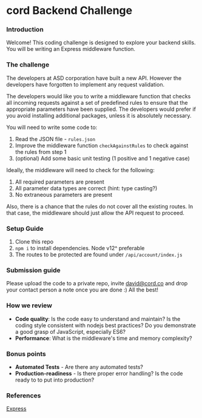# cord Backend Challenge

### Introduction

Welcome! This coding challenge is designed to explore your backend skills. You will be writing an Express middleware function.

### The challenge

The developers at ASD corporation have built a new API. However the developers have forgotten to implement any request validation.

The developers would like you to write a middleware function that checks all incoming requests against a set of predefined rules to ensure that the appropriate parameters have been supplied. The developers would prefer if you avoid installing additional packages, unless it is absolutely necessary.

You will need to write some code to:

1. Read the JSON file - `rules.json`
2. Improve the middleware function `checkAgainstRules` to check against the rules from step 1
3. (optional) Add some basic unit testing (1 positive and 1 negative case)

Ideally, the middleware will need to check for the following:

1. All required parameters are present
2. All parameter data types are correct (hint: type casting?)
3. No extraneous parameters are present

Also, there is a chance that the rules do not cover all the existing routes. In that case, the middleware should just allow the API request to proceed.

### Setup Guide

1. Clone this repo
2. `npm i` to install dependencies. Node v12^ preferable
3. The routes to be protected are found under `/api/account/index.js`

### Submission guide

Please upload the code to a private repo, invite david@cord.co and drop your contact person a note once you are done :) All the best!

### How we review

- **Code quality**: Is the code easy to understand and maintain? Is the coding style consistent with nodejs best practices? Do you demonstrate a good grasp of JavaScript, especially ES6?
- **Performance**: What is the middleware's time and memory complexity?

### Bonus points

- **Automated Tests** - Are there any automated tests?
- **Production-readiness** - Is there proper error handling? Is the code ready to to put into production?

### References

[Express](https://expressjs.com/en/4x/api.html)

